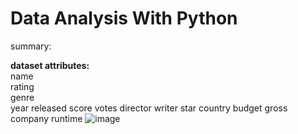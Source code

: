 # Data Analysis With Python
summary:  

**dataset attributes:**  
name  
rating  
genre  
year	released	score	votes	director	writer	star	country	budget	gross	company	runtime
![image](https://user-images.githubusercontent.com/59347339/141649349-fd7c3c83-25b6-48c9-bbbd-e5bef1c9b9c6.png)

